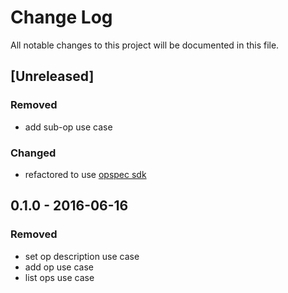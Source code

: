 # Change Log

All notable changes to this project will be documented in this file.

## [Unreleased]

### Removed

- add sub-op use case

### Changed

- refactored to use [opspec sdk](https://github.com/opspec-io/sdk-golang)

## 0.1.0 - 2016-06-16

### Removed

- set op description use case
- add op use case
- list ops use case

